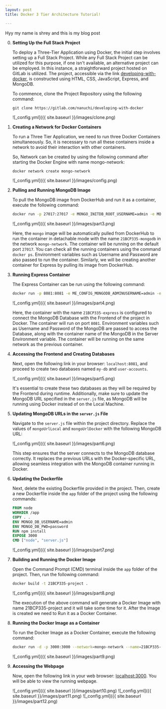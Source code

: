 ```yaml
---
layout: post
title: Docker 3 Tier Architecture Tutorial!

---
```


Hyy my name is shrey and this is my blog post 



0. **Setting Up the Full Stack Project**

   To deploy a Three-Tier Application using Docker, the initial step involves setting up a Full Stack Project. While any Full Stack Project can be utilized for this purpose, if one isn't available, an alternative project can be employed. In this instance, a straightforward project hosted on GitLab is utilized. The project, accessible via the link [developing-with-docker](https://gitlab.com/nanuchi/developing-with-docker), is constructed using HTML, CSS, JavaScript, Express, and MongoDB.

   To commence, clone the Project Repository using the following command:

   `git clone https://gitlab.com/nanuchi/developing-with-docker`

   ![_config.yml]({{ site.baseurl }}/images/clone.png)



1. **Creating a Network for Docker Containers**

   To run a Three Tier Application, we need to run three Docker Containers simultaneously. So, it is necessary to run all these containers inside a network to avoid their interaction with other containers.

   So, Network can be created by using the following command after starting the Docker Engine with name mongo-network:

   ```bash
   docker network create mongo-network
   ```
   ![_config.yml]({{ site.baseurl }}/images/config.png)


2. **Pulling and Running MongoDB Image**

   To pull the MongoDB image from DockerHub and run it as a container, execute the following command:
   ``` bash 
   docker run -p 27017:27017 -e MONGO_INITDB_ROOT_USERNAME=admin -e MONGO_INITDB_ROOT_PASSWORD=password --network=mongo-network --name=21BCP335-mongodb -d mongo
   ```

   ![_config.yml]({{ site.baseurl }}/images/part3.png)

   Here, the `mongo` image will be automatically pulled from DockerHub to run the container in detachable mode with the name `21BCP335-mongodb` in the network `mongo-network`. The container will be running on the default port `27017`. You can check all the running containers using the command `docker ps`. Environment variables such as Username and Password are also passed to run the container. Similarly, we will be creating another container for Express by pulling its image from DockerHub.

3. **Running Express Container**

   The Express Container can be run using the following command:
   ``` bash 
   docker run -p 8081:8081 -e ME_CONFIG_MONGODB_ADMINUSERNAME=admin -e ME_CONFIG_MONGODB_ADMINPASSWORD=password -e ME_CONFIG_MONGODB_SERVER=21BCP335-mongodb --network=mongo-network --name=21BCP335-express -d mongo-express
   ```

   ![_config.yml]({{ site.baseurl }}/images/part4.png)

   
   Here, the container with the name `21BCP335-express` is configured to connect the MongoDB Database with the Frontend of the project in Docker. The container will run on port `8081`. Environment variables such as Username and Password of the MongoDB are passed to access the Database, along with the container name of the MongoDB in the Server Environment variable. The container will be running on the same network as the previous container.

4. **Accessing the Frontend and Creating Databases**

   Next, open the following link in your browser: `localhost:8081`, and proceed to create two databases named `my-db` and `user-accounts`.

   ![_config.yml]({{ site.baseurl }}/images/part5.png)

   It's essential to create these two databases as they will be required by the Frontend during runtime. Additionally, make sure to update the MongoDB URL specified in the `server.js` file, as MongoDB will be running using Docker instead of on the Local Machine.

5. **Updating MongoDB URLs in the `server.js` File**

   Navigate to the `server.js` file within the project directory. Replace the values of `mongoUrlLocal` and `mongoUrlDocker` with the following MongoDB URL:

   ![_config.yml]({{ site.baseurl }}/images/part6.png)

   This step ensures that the server connects to the MongoDB database correctly. It replaces the previous URLs with the Docker-specific URL, allowing seamless integration with the MongoDB container running in Docker.


6. **Updating the Dockerfile**

   Next, delete the existing Dockerfile provided in the project. Then, create a new Dockerfile inside the `app` folder of the project using the following commands:

   ```Dockerfile
   FROM node
   WORKDIR /app
   COPY . .
   ENV MONGO_DB_USERNAME=admin
   ENV MONGO_DB_PWD=password
   RUN npm install
   EXPOSE 3000
   CMD ["node", "server.js"]
   ```

   ![_config.yml]({{ site.baseurl }}/images/part7.png)

7. **Building and Running the Docker Image**

   Open the Command Prompt (CMD) terminal inside the `app` folder of the project. Then, run the following command:

   ```bash
   docker build -t 21BCP335-project .
   ```
   ![_config.yml]({{ site.baseurl }}/images/part8.png)

   The execution of the above command will generate a Docker Image with name 21BCP335-project and it will take some time for it. After the Image is created we need to Run it as a Docker Container.

8. **Running the Docker Image as a Container**

   To run the Docker Image as a Docker Container, execute the following command:

   ```bash
   docker run -d -p 3000:3000 --network=mongo-network --name=21BCP335-project 21BCP335-project
   ```

   ![_config.yml]({{ site.baseurl }}/images/part9.png)

9. **Accessing the Webpage**

   Now, open the following link in your web browser: [localhost:3000](http://localhost:3000). You will be able to view the running webpage.

   ![_config.yml]({{ site.baseurl }}/images/part10.png)
   ![_config.yml]({{ site.baseurl }}/images/part11.png)
   ![_config.yml]({{ site.baseurl }}/images/part12.png)
   
   
